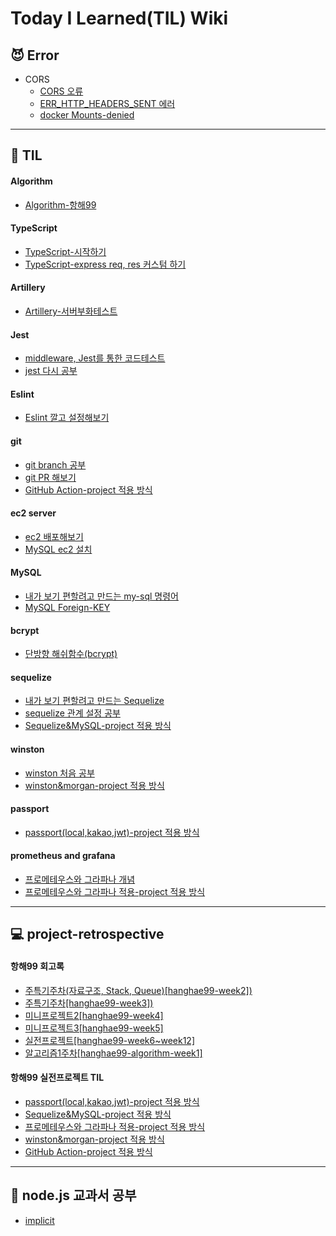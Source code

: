 # Today I Learned(TIL) Wiki

## 😈 Error

- CORS
  - [CORS 오류](./Error/corsErr.md)
  - [ERR_HTTP_HEADERS_SENT 에러](./Error/ERR_HTTP_HEADERS_SENT.md)
  - [docker Mounts-denied](./Error/docker-Mounts-denied/error.md)

---

## 📖 TIL

#### Algorithm

- [Algorithm-항해99](./Algorithm/README.md)

#### TypeScript

- [TypeScript-시작하기](./TypeScript/TypeScript_20211126.md)
- [TypeScript-express req, res 커스텀 하기](./TypeScript/TypeScript_20211127.md)

#### Artillery

- [Artillery-서버부화테스트](./Artillery/Artillery_20211124.md)

#### Jest

- [middleware, Jest를 통한 코드테스트](./Jest/Jest_20211010.md)
- [jest 다시 공부](./Jest/Jest_20211021.md)

#### Eslint

- [Eslint 깔고 설정해보기](./Eslint/Eslint_20211011.md)

#### git

- [git branch 공부](./git/git_20211012.md)
- [git PR 해보기](./git/git_20211016.md)
- [GitHub Action-project 적용 방식](./git/github_action_20211122.md)

#### ec2 server

- [ec2 배포해보기](./ec2/ec2_20211013.md)
- [MySQL ec2 설치](./ec2/ec2_20211020.md)

#### MySQL

- [내가 보기 편할려고 만드는 my-sql 명령어](./MySQL/MySQL_20211014.md)
- [MySQL Foreign-KEY](./MySQL/MySQL_20211018.md)

#### bcrypt

- [단방향 해쉬함수(bcrypt)](./bcrypt/bcrypt_20211014.md)

#### sequelize

- [내가 보기 편할려고 만드는 Sequelize](./sequelize/sequelize_20211015.md)
- [sequelize 관계 설정 공부](./sequelize/sequelize_20211024.md)
- [Sequelize&MySQL-project 적용 방식](./sequelize/sequelize&mysql/sequelize&mysql_20211111.md)

#### winston

- [winston 처음 공부](./winston/winston_20211019.md)
- [winston&morgan-project 적용 방식](./winston/winston&morgan/winston&morgan_20211118.md)

#### passport

- [passport(local,kakao,jwt)-project 적용 방식](./passport/passport_20211110.md)

#### prometheus and grafana

- [프로메테우스와 그라파나 개념](./prometheus&grafana/prometheus&grafana_20211114.md)
- [프로메테우스와 그라파나 적용-project 적용 방식](./prometheus&grafana/prometheus&grafana/prometheus&grafana_20211117.md)

---

## 💻 project-retrospective

#### 항해99 회고록

- [주특기주차(자료구조, Stack, Queue)[hanghae99-week2])](./project-retrospective/hanghae99-week2.md)
- [주특기주차[hanghae99-week3])](./project-retrospective/hanghae99-week3.md)
- [미니프로젝트2[hanghae99-week4]](./project-retrospective/hanghae99-week4.md)
- [미니프로젝트3[hanghae99-week5]](./project-retrospective/hanghae99-week5.md)
- [실전프로젝트[hanghae99-week6~week12]](./project-retrospective/hanghae99-mainProject/hanghae99-mainProject.md)
- [알고리즘1주차[hanghae99-algorithm-week1]](./Algorithm/hanghae99-algorithm-week1.md)

#### 항해99 실전프로젝트 TIL

- [passport(local,kakao,jwt)-project 적용 방식](./passport/passport_20211110.md)
- [Sequelize&MySQL-project 적용 방식](./sequelize/sequelize&mysql/sequelize&mysql_20211111.md)
- [프로메테우스와 그라파나 적용-project 적용 방식](./prometheus&grafana/prometheus&grafana/prometheus&grafana_20211117.md)
- [winston&morgan-project 적용 방식](./winston/winston&morgan/winston&morgan_20211118.md)
- [GitHub Action-project 적용 방식](./git/github_action_20211122.md)

---

## 📕 node.js 교과서 공부

- [implicit](./node.js-book/node.js.md)
